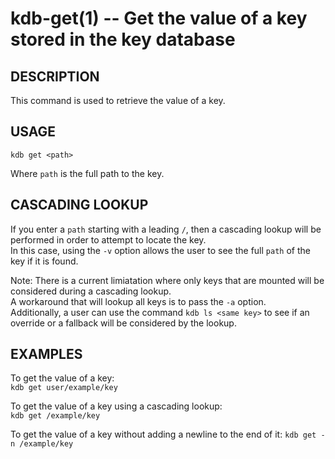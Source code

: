 kdb-get(1) -- Get the value of a key stored in the key database
================================================================
## DESCRIPTION

This command is used to retrieve the value of a key.  

## USAGE

`kdb get <path>`  

Where `path` is the full path to the key.  

## CASCADING LOOKUP ##

If you enter a `path` starting with a leading `/`, then a cascading lookup will be performed in order to attempt to locate the key.  
In this case, using the `-v` option allows the user to see the full `path` of the key if it is found.  

Note: There is a current limiatation where only keys that are mounted will be considered during a cascading lookup.  
A workaround that will lookup all keys is to pass the `-a` option.  
Additionally, a user can use the command `kdb ls <same key>` to see if an override or a fallback will be considered by the lookup.  

## EXAMPLES

To get the value of a key:  
	`kdb get user/example/key`  

To get the value of a key using a cascading lookup:  
	`kdb get /example/key`  

To get the value of a key without adding a newline to the end of it:
	`kdb get -n /example/key`
